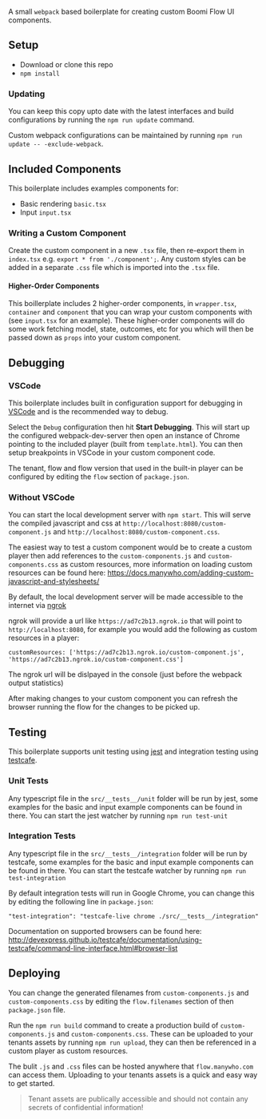 A small `webpack` based boilerplate for creating custom Boomi Flow UI components.

## Setup

- Download or clone this repo
- `npm install`

### Updating

You can keep this copy upto date with the latest interfaces and build configurations by running the `npm run update` command.

Custom webpack configurations can be maintained by running `npm run update -- -exclude-webpack`.

## Included Components

This boilerplate includes examples components for:

- Basic rendering `basic.tsx`
- Input `input.tsx`

### Writing a Custom Component

Create the custom component in a new `.tsx` file, then re-export them in `index.tsx` e.g. `export * from './component';`. Any custom styles can be added in a separate `.css` file which is imported into the `.tsx` file.

#### Higher-Order Components

This boillerplate includes 2 higher-order components, in `wrapper.tsx`, `container` and `component` that you can wrap your custom components with (see `input.tsx` for an example). These higher-order
components will do some work fetching model, state, outcomes, etc for you which will then be passed down as `props` into your custom component.

## Debugging

### VSCode

This boilerplate includes built in configuration support for debugging in [VSCode](https://code.visualstudio.com/) and is the recommended way to debug.

Select the `Debug` configuration then hit **Start Debugging**. This will start up the configured webpack-dev-server then open an instance of Chrome pointing to the included player (built from `template.html`). You can then setup breakpoints in VSCode in your custom component code.

The tenant, flow and flow version that used in the built-in player can be configured by editing the `flow` section of `package.json`.

### Without VSCode

You can start the local development server with `npm start`. This will serve the compiled javascript and css at `http://localhost:8080/custom-component.js` and `http://localhost:8080/custom-component.css`.

The easiest way to test a custom component would be to create a custom player then add references to the `custom-components.js` and `custom-components.css` as custom resources, more information on loading custom resources can be found here: https://docs.manywho.com/adding-custom-javascript-and-stylesheets/

By default, the local development server will be made accessible to the internet via [ngrok](https://ngrok.com/)

ngrok will provide a url like `https://ad7c2b13.ngrok.io` that will point to `http://localhost:8080`, for example you would add the following as custom resources in a player:

```
customResources: ['https://ad7c2b13.ngrok.io/custom-component.js', 'https://ad7c2b13.ngrok.io/custom-component.css']
```

The ngrok url will be dislpayed in the console (just before the webpack output statistics)

After making changes to your custom component you can refresh the browser running the flow for the changes to be picked up.

## Testing

This boilerplate supports unit testing using [jest](https://jestjs.io) and integration testing using [testcafe](https://devexpress.github.io/testcafe/).

### Unit Tests

Any typescript file in the `src/__tests__/unit` folder will be run by jest, some examples for the basic and input example components can be found in there. You
can start the jest watcher by running `npm run test-unit`

### Integration Tests

Any typescript file in the `src/__tests__/integration` folder will be run by testcafe, some examples for the basic and input example components can be found in there. You
can start the testcafe watcher by running `npm run test-integration`

By default integration tests will run in Google Chrome, you can change this by editing the following line in `package.json`:

```
"test-integration": "testcafe-live chrome ./src/__tests__/integration"
```

Documentation on supported browsers can be found here: http://devexpress.github.io/testcafe/documentation/using-testcafe/command-line-interface.html#browser-list

## Deploying

You can change the generated filenames from `custom-components.js` and `custom-components.css` by editing the `flow.filenames` section of then `package.json` file.

Run the `npm run build` command to create a production build of `custom-components.js` and `custom-components.css`. These can
be uploaded to your tenants assets by running `npm run upload`, they can then be referenced in a custom player as custom
resources.

The bulit `.js` and `.css` files can be hosted anywhere that `flow.manywho.com` can access them. Uploading to your tenants
assets is a quick and easy way to get started.

> Tenant assets are publically accessible and should not contain any secrets of confidential information!
